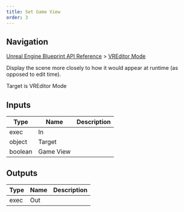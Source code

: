 ```yaml
---
title: Set Game View
order: 3
---
```

## Navigation

[Unreal Engine Blueprint API Reference](https://dev.epicgames.com/documentation/en-us/unreal-engine/BlueprintAPI) > [VREditor Mode](https://dev.epicgames.com/documentation/en-us/unreal-engine/BlueprintAPI/VREditorMode)

Display the scene more closely to how it would appear at runtime (as opposed to edit time).

Target is VREditor Mode

## Inputs

| Type | Name | Description |
| --- | --- | --- |
| exec | In |  |
| object | Target |  |
| boolean | Game View |  |

## Outputs

| Type | Name | Description |
| --- | --- | --- |
| exec | Out |  |
